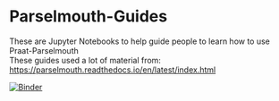 # Parselmouth-Guides
These are Jupyter Notebooks to help guide people to learn how to use Praat-Parselmouth  
These guides used a lot of material from: https://parselmouth.readthedocs.io/en/latest/index.html


[![Binder](https://mybinder.org/badge_logo.svg)](https://mybinder.org/v2/gh/drfeinberg/Parselmouth-Guides/master)

